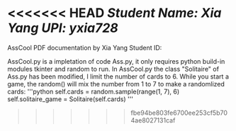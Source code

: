 <<<<<<< HEAD
***Student Name: Xia Yang***
***UPI: yxia728***
=======
AssCool PDF documentation 
by Xia Yang 
Student ID:

AssCool.py is a impletation of code Ass.py, it only requires python build-in modules tkinter and random to run.
In AssCool.py the class "Solitaire" of Ass.py has been modified, I limit the number of cards to 6. While you start a game, the random() will mix the number from 1 to 7 to make a randomlized cards:
'''python
    self.cards = random.sample(range(1, 7), 6)
    self.solitaire_game = Solitaire(self.cards)
'''
>>>>>>> fbe94be803fe6700ee253cf5b704ae8027131caf
